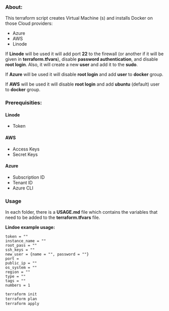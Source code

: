 ### About:
This terraform script creates Virtual Machine (s) and installs Docker on those Cloud providers:
* Azure
* AWS
* Linode

If **Linode** will be used it will add port **22** to the firewall (or another if it will be given in **terraform.tfvars**), disable **password authentication**, and disable **root login**. Also, it will create a new **user** and add it to the **sudo**.

If **Azure** will be used it will disable **root login** and add **user** to **docker** group.

If **AWS** will be used it will disable **root login** and add **ubuntu** (default) user to **docker** group.

### Prerequisities:
#### Linode
* Token

#### AWS
* Access Keys
* Secret Keys

#### Azure
* Subscription ID
* Tenant ID
* Azure CLI

### Usage
In each folder, there is a **USAGE.md** file which contains the variables that need to be added to the **terraform.tfvars** file.

**Lindoe example usage:**

``` vars
token = ""
instance_name = ""
root_pass = ""
ssh_keys = ""
new_user = {name = "", password = ""}
port =
public_ip = ""
os_system = ""
region = ""
type = ""
tags = ""
numbers = 1
```


``` bash
terraform init
terraform plan
terraform apply
```